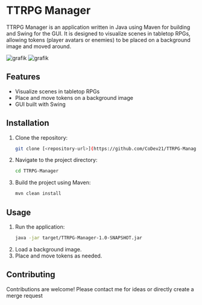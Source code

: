 # TTRPG Manager

TTRPG Manager is an application written in Java using Maven for building and Swing for the GUI. It is designed to visualize scenes in tabletop RPGs, allowing tokens (player avatars or enemies) to be placed on a background image and moved around.

![grafik](https://github.com/user-attachments/assets/22153a22-6ec9-4c93-a3a5-cd41b7165837)
![grafik](https://github.com/user-attachments/assets/f5734aa7-3abb-413f-95d2-bed2363b4377)


## Features

- Visualize scenes in tabletop RPGs
- Place and move tokens on a background image
- GUI built with Swing

## Installation

1. Clone the repository:
    ```sh
    git clone [<repository-url>](https://github.com/CoDev21/TTRPG-Manager.git)
    ```
2. Navigate to the project directory:
    ```sh
    cd TTRPG-Manager
    ```
3. Build the project using Maven:
    ```sh
    mvn clean install
    ```

## Usage

1. Run the application:
    ```sh
    java -jar target/TTRPG-Manager-1.0-SNAPSHOT.jar
    ```
2. Load a background image.
3. Place and move tokens as needed.

## Contributing

Contributions are welcome! Please contact me for ideas or directly create a merge request
